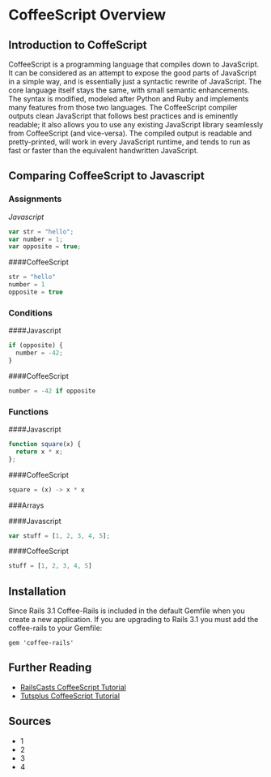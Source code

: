 # CoffeeScript Overview

## Introduction to CoffeScript
CoffeeScript is a programming language that compiles down to JavaScript. It can be considered as an attempt to expose the good parts of JavaScript in a simple way,
and is essentially just a syntactic rewrite of JavaScript. The core language itself stays the same, with small semantic enhancements. The syntax is modified, modeled after
Python and Ruby and implements many features from those two languages. The CoffeeScript compiler outputs clean JavaScript that follows best practices and is eminently readable; it also allows you to use any existing JavaScript library seamlessly from CoffeeScript (and vice-versa).
The compiled output is readable and pretty-printed, will work in every JavaScript runtime, and tends to run as fast or faster than the equivalent handwritten JavaScript.

## Comparing CoffeeScript to Javascript
### Assignments

*Javascript*
```javascript
var str = "hello";
var number = 1; 
var opposite = true;
```
####CoffeeScript
```javascript
str = "hello"
number = 1 
opposite = true
```
### Conditions

####Javascript
```javascript
if (opposite) { 
  number = -42; 
} 
```
####CoffeeScript
```javascript
number = -42 if opposite
```
### Functions

####Javascript
```javascript
function square(x) { 
  return x * x; 
}; 
```
####CoffeeScript
```javascript
square = (x) -> x * x
```
###Arrays

####Javascript
```javascript
var stuff = [1, 2, 3, 4, 5];
```
####CoffeeScript
```javascript
stuff = [1, 2, 3, 4, 5]
```
## Installation

Since Rails 3.1 Coffee-Rails is included in the default Gemfile when you create a new application. If you are upgrading to Rails 3.1 you must add the coffee-rails to your Gemfile:

    gem 'coffee-rails'

## Further Reading

* [RailsCasts CoffeeScript Tutorial](http://railscasts.com/episodes/267-coffeescript-basics)
* [Tutsplus CoffeeScript Tutorial](http://code.tutsplus.com/tutorials/rocking-out-with-coffeescript--net-17027)

## Sources

* 1
* 2
* 3
* 4
